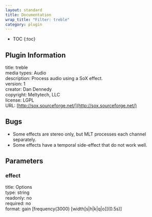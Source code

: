 ```yaml
---
layout: standard
title: Documentation
wrap_title: "Filter: treble"
category: plugin
---
```

* TOC
{:toc}

## Plugin Information

title: treble  
media types:
Audio  
description: Process audio using a SoX effect.  
version: 1  
creator: Dan Dennedy  
copyright: Meltytech, LLC  
license: LGPL  
URL: [http://sox.sourceforge.net/](http://sox.sourceforge.net/)  

## Bugs

* Some effects are stereo only, but MLT processes each channel separately.
* Some effects have a temporal side-effect that do not work well.


## Parameters

### effect

title: Options    
type: string  
readonly: no  
required: no  
format: gain [frequency(3000) [width[s|h|k|q|o]]\(0.5s)]  

